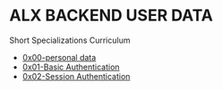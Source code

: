 # ALX BACKEND USER DATA
Short Specializations Curriculum
- [0x00-personal data](./0x00-personal_data)
- [0x01-Basic Authentication](./0x01-Basic_authentication)
- [0x02-Session Authentication](./0x02-Session_authentication)
